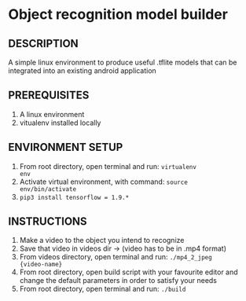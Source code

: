 # Object recognition model builder

## DESCRIPTION
A simple linux environment to produce useful .tflite models that can be integrated into an existing android application 

## PREREQUISITES
1. A linux environment
2. vitualenv installed locally

## ENVIRONMENT SETUP
1. From root directory, open terminal and run: <code>virtualenv env</code>
2. Activate virtual environment, with command: <code>source env/bin/activate</code>
3. <code>pip3 install tensorflow = 1.9.*</code>

## INSTRUCTIONS

1. Make a video to the object you intend to recognize
2. Save that video in videos dir -> (video has to be in .mp4 format)
3. From videos directory, open terminal and run: <code>./mp4_2_jpeg {video-name}</code> 
4. From root directory, open build script with your favourite editor and change the default parameters in order to satisfy your needs
5. From root directory, open terminal and run: <code>./build</code> 

